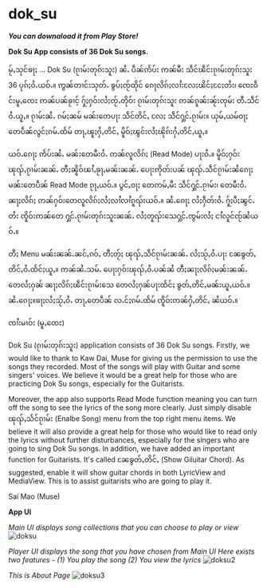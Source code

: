 # dok_su

***You can downaload it from Play Store!***

**Dok Su App consists of 36 Dok Su songs.**

မႂ်ႇသုင်ၶႃႈ ...
Dok Su (ၵႂၢမ်းတုၵ်းသူး) ၼႆႉ ပဵၼ်ဢႅပ်း ဢၼ်မီး သဵင်ၽဵင်းၵႂၢမ်းတုၵ်းသူး 36 ပုၵ်ႈဝႆႉယဝ်ႉ။
ဢွၼ်တၢင်းသုတ်ႉ ၶွပ်ႈၸႂ်ထိုင် ၵေႃလိၵ်ႈလၢႆးလႄႈၽိင်ႈငႄႈတႆး၊ ၸေႊဝဵင်းမူႇၸေႊ ဢၼ်ပၼ်ၶႂၢင့် ႁႂ်ႈႁဝ်းလႆႈၸႂ်ႉတိုဝ်း ၵႂၢမ်းတုၵ်းသူး ဢၼ်ၵူၼ်းၼႂ်းၸုမ်း တီႉသဵင်ဝႆႉယူႇ။
ၵႂၢမ်းၼႆႉ ၵမ်ႈၼမ် မၼ်းတေပႃး သဵင်တိင်ႇ လႄႈ သဵင်ႁွင်ႉၵႂၢမ်း။
ယုမ်ႇယမ်ဝႃႈ တေပဵၼ်လွင်ႈၵမ်ႉထႅမ် တႃႇၽူႈႁႆႇတိင်ႇ မိူဝ်ႈၽွင်းလႆႈၽိုၵ်းႁႆႇတိင်ႇယူႇ။

ယဝ်ႉၵေႃႈ ဢႅပ်းၼႆႉ မၼ်းတေမီးဝႆႉ ဢၼ်လူလိၵ်ႈ (Read Mode) ပႃးဝႆႉ။
မိူဝ်ႈႁဝ်း ၽုၺ်ႇၵႂၢမ်းၼၼ်ႉ တီႈၼိူဝ်ၽၢႆႇၶႂႃႇမၼ်းၼၼ်ႉ ပေႃးဢိုတ်းပၼ် ၽုၺ်ႉသဵင်ၵႂၢမ်းၼႆၵေႃႈ
မၼ်းတေပဵၼ် Read Mode ၵႂႃႇယဝ်ႉ။
ပွင်ႇဝႃႈ တေဢမ်ႇမီး သဵင်ႁွင်ႉၵႂၢမ်း၊ တေမီးဝႆႉ ၼႃႈလိၵ်ႈ ဢၼ်ႁဝ်းတေလူလိၵ်ႈလႆႈလၢႆလၢႆၵူၺ်းယဝ်ႉ။
ၼႆႉၵေႃႈ လႆႈႁဵတ်းဝႆႉ ႁႂ်ႈပီႈၼွင်ႉတႆး ၸိူဝ်းဢၼ်တေ ႁွင်ႉၵႂၢမ်းတုၵ်းသူးၼၼ်ႉ
လႆႈတူၺ်းသေႁွင်ႉၸွမ်းလႆႈ ငၢႆလူင်ၸႂ်ၼႆယဝ်ႉ။

တီႈ Menu မၼ်းၼၼ်ႉၼင်ႇၵဝ်ႇ တီႈတႂ်ႈ ၽုၺ်ႇသဵင်ၵႂၢမ်းၼၼ်ႉ လႆႈသႂ်ႇဝႆႉပႃး ၼႄၶွတ်ႇတိင်ႇဝႆႉထႅင်ႈယူႇ။ 
ဢၼ်ၼႆႉသမ်ႉ ပေႃးႁဝ်းၽုၺ်ႇဝႆႉပၼ်ၼႆ တီႈၼႃႈလိၵ်ႈမၼ်းၼၼ်ႉ တေလႆႈႁၼ် ၼႃႈလိၵ်ႈၽဵင်းၵႂၢမ်းသေ
တေလႆႈႁၼ်ပႃးထႅင်ႈ ၶွတ်ႇတိင်ႇမၼ်းယူႇယဝ်ႉ။ ၼႆႉၵေႃႈ။ၶႃႈလႆႈသႂ်ႇဝႆႉ တႃႇတေပဵၼ် လႉင်ႈၵမ်ႉထႅမ်
ၸိူဝ်းဢၼ်ႁႆႇတိင်ႇ ၼႆယဝ်ႉ။ 

ၸၢႆးမၢဝ်း (မူႇၸေႊ)

Dok Su (ၵႂၢမ်းတုၵ်းသူး) application consists of 36 Dok Su songs.
Firstly, we would like to thank to Kaw Dai, Muse for giving us
the permission to use the songs they recorded.
Most of the songs will play with Guitar and some singers' voices.
We believe it would be a great help for those who are practicing Dok Su songs, especially for the Guitarists.

Moreover, the app also supports Read Mode function meaning you can turn off the song to see the lyrics of the song more clearly.
Just simply disable ၽုၺ်ႇသႅင်ၵႂၢမ်း (Enalbe Song) menu from the top right menu items.
We believe it will also provide a great help for those who would like to read only the lyrics without further disturbances, especially for the singers who are going to sing Dok Su songs.
In addition, we have added an important function for Guitarists. It's called ၼႄၶွတ်ႇတိင်ႇ (Show Giluitar Chord). 
As suggested, enable it will show guitar chords in both LyricView and MediaView. 
This is to assist guitarists who are going to play it. 

Sai Mao (Muse)


**App UI**

*Main UI displays song collections that you can choose to play or view*
![doksu](https://github.com/SaingHmineTun/dok_su/assets/41017501/d0592366-589d-404f-9f2c-5322311a85bd)


*Player UI displays the song that you have chosen from Main UI*
*Here exists two features - (1) You play the song (2) You view the lyrics*
![doksu2](https://github.com/SaingHmineTun/dok_su/assets/41017501/eaa2282a-d791-40e5-8fc8-831e654debc8)


*This is About Page*
![doksu3](https://github.com/SaingHmineTun/dok_su/assets/41017501/04d13895-1ca2-4115-9aed-e1fe27a83af2)
